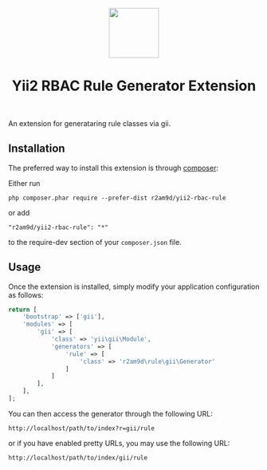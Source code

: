 <p align="center">
    <a href="https://github.com/yiisoft" target="_blank">
        <img src="https://avatars0.githubusercontent.com/u/993323" height="100px">
    </a>
    <h1 align="center">Yii2 RBAC Rule Generator Extension</h1>
    <br>
</p>

An extension for generataring rule classes via gii.

Installation
------------

The preferred way to install this extension is through [composer](http://getcomposer.org/download/):

Either run

```
php composer.phar require --prefer-dist r2am9d/yii2-rbac-rule
```

or add

```
"r2am9d/yii2-rbac-rule": "*"
```

to the require-dev section of your `composer.json` file.

Usage
-----------

Once the extension is installed, simply modify your application configuration as follows:

```php
return [
    'bootstrap' => ['gii'],
    'modules' => [
        'gii' => [
            'class' => 'yii\gii\Module',
            'generators' => [
                'rule' => [
                    'class' => 'r2am9d\rule\gii\Generator'
                ]
            ]
        ],
    ],
];
```

You can then access the generator through the following URL:

```
http://localhost/path/to/index?r=gii/rule
```

or if you have enabled pretty URLs, you may use the following URL:

```
http://localhost/path/to/index/gii/rule
```
